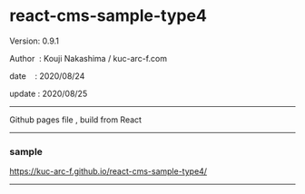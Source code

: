 ﻿# react-cms-sample-type4

 Version: 0.9.1

 Author  : Kouji Nakashima / kuc-arc-f.com

 date    :  2020/08/24 

 update : 2020/08/25

***

Github pages file , build from React

***
### sample

https://kuc-arc-f.github.io/react-cms-sample-type4/

***

